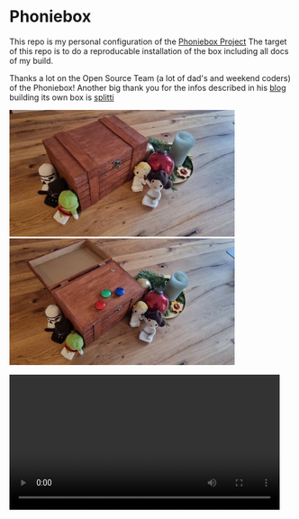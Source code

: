 # Phoniebox

This repo is my personal configuration of the [Phoniebox Project](https://phoniebox.de/)
The target of this repo is to do a reproducable installation of the box including all docs of my build.

Thanks a lot on the Open Source Team (a lot of dad's and weekend coders) of the Phoniebox! Another big thank you for the infos described in his [blog](https://splittscheid.de/phoniebox-bauanleitung-toniebox-alternative/) building its own box is [splitti](https://github.com/splitti/)

![Phoniebox Top](./doc/phonie_closed_top.jpg)
![Phoniebox Opened](./doc/phonie_open_front.jpg)

<video src='./doc/phoniebox.mp4' width=480/>

## My Hardware:
- [Raspberry Pi 4 (8GB Ram)](https://geizhals.de/raspberry-pi-4-modell-b-v54547.html)
- [1TB SanDisc Extreme Portable SSD](https://geizhals.de/sandisk-extreme-1050mb-s-portable-ssd-1tb-sdssde61-1t00-g25-a2374502.html)
- [Hifiberry Miniamp](https://geizhals.de/hifiberry-miniamp-a2403639.html)
- [3 Buttons 22mm](https://geizhals.de/3422565781)
- [1 Push Button 12mm](https://www.amazon.de/gp/product/B0C135W52J/ref=ppx_yo_dt_b_asin_title_o03_s00?ie=UTF8&psc=1)
- [Neuftech USB RFID Card Reader](https://geizhals.de/rfid-nfc-modul-em4100-verschiedene-hersteller-a1520356.html)
- [2 Boxes](https://geizhals.de/visaton-frs-8-8-ohm-2004-a2855789.html)
- [GPIO Extension Board](https://geizhals.de/1940125090)
- [Extertnal Charging cabel](https://geizhals.de/2223961498)
- [PowerBank](https://geizhals.de/3502046731)

## My Software
- Raspberry Pi OS Lite (32-bit) | Bookworm
- Phoniebox future3 v3.3
- Configs and OS Tunings are inside this repo!

## Installation
1. Build a 32-bit! Raspberry Pi OS Lite using [Raspberry Pi Imager](https://www.raspberrypi.com/software/). **Set Wifi/Host Settings to make your life easyer**
2. Run the bash scripts in this repo one by one starting from 0
3. done!

## Music
This repo contains a [downloader app](./downloader). Fill the [youtube.csv](./downloader/youtube.csv) run the appplication to get the music you want to listen on the phoniebox, downloaded and prepared in folders.

Some notes during my process: [here](./NOTES.md)

## RPI Boot Optimization

After a clean installation of Raspberry OS and the Phoniebox I had a boot time of **43 Seconds**. I spend some time on reading and optimizing...here is what I did:

- [x] [/boot/config.txt](./pi/config.txt)
- [x] [/boot/cmdline.txt](./pi/cmdline.txt)
- [x] set static ip
- [x] disable boot partition (`sudo nano /etc/fstab`)
- [x] raspberrypi Firmwareupdate (run: `sudo rpi-update`)
- [x] disabled services ([3-optimize-boot.sh](./3-optimize-boot.sh))


## Sources

- [Optimize Boot | raspberry-pi-geek.de](https://www.raspberry-pi-geek.de/ausgaben/rpg/2020/06/die-boot-zeit-von-raspbian-optimieren/2/)
- [Optimize Boot | singleboardbytes.com](https://singleboardbytes.com/637/how-to-fast-boot-raspberry-pi.htm)